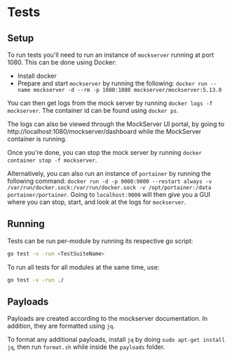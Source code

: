 # Tests

## Setup

To run tests you'll need to run an instance of `mockserver` running at port 1080. This can be done using Docker:
- Install docker
- Prepare and start `mockserver` by running the following: `docker run --name mockserver -d --rm -p 1080:1080 mockserver/mockserver:5.13.0`

You can then get logs from the mock server by running `docker logs -f mockserver`. The container id can be found using `docker ps`.

The logs can also be viewed through the MockServer UI portal, by going to http://localhost:1080/mockserver/dashboard while the MockServer container is running.

Once you're done, you can stop the mock server by running `docker container stop -f mockserver`.

Alternatively, you can also run an instance of `portainer` by running the following command: `docker run -d -p 9000:9000 --restart always -v /var/run/docker.sock:/var/run/docker.sock -v /opt/portainer:/data portainer/portainer`. Going to `localhost:9000` will then give you a GUI where you can stop, start, and look at the logs for `mockserver`.

## Running

Tests can be run per-module by running its respective go script:

```sh
go test -v -run <TestSuiteName>
```

To run all tests for all modules at the same time, use:

```sh
go test -v -run ./
```

## Payloads

Payloads are created according to the mockserver documentation. In addition, they are formatted using `jq`. 

To format any additional payloads, install `jq` by doing `sudo apt-get install jq`, then run `format.sh` while inside the `payloads` folder.